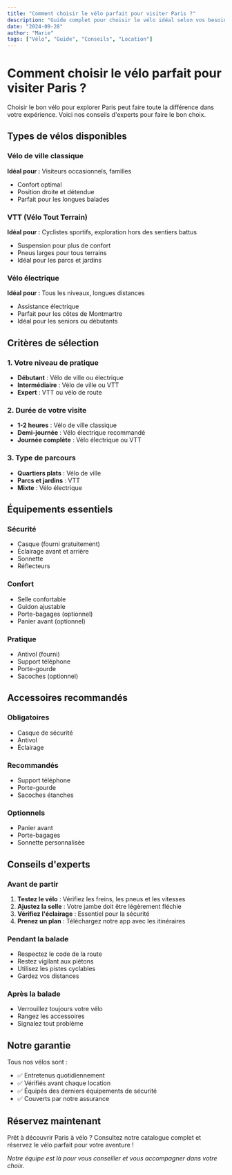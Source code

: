 ```yaml
---
title: "Comment choisir le vélo parfait pour visiter Paris ?"
description: "Guide complet pour choisir le vélo idéal selon vos besoins et votre style de visite de Paris."
date: "2024-09-28"
author: "Marie"
tags: ["Vélo", "Guide", "Conseils", "Location"]
---
```


# Comment choisir le vélo parfait pour visiter Paris ?

Choisir le bon vélo pour explorer Paris peut faire toute la différence dans votre expérience. Voici nos conseils d'experts pour faire le bon choix.

## Types de vélos disponibles

### Vélo de ville classique

**Idéal pour :** Visiteurs occasionnels, familles

- Confort optimal
- Position droite et détendue
- Parfait pour les longues balades

### VTT (Vélo Tout Terrain)

**Idéal pour :** Cyclistes sportifs, exploration hors des sentiers battus

- Suspension pour plus de confort
- Pneus larges pour tous terrains
- Idéal pour les parcs et jardins

### Vélo électrique

**Idéal pour :** Tous les niveaux, longues distances

- Assistance électrique
- Parfait pour les côtes de Montmartre
- Idéal pour les seniors ou débutants

## Critères de sélection

### 1. Votre niveau de pratique

- **Débutant** : Vélo de ville ou électrique
- **Intermédiaire** : Vélo de ville ou VTT
- **Expert** : VTT ou vélo de route

### 2. Durée de votre visite

- **1-2 heures** : Vélo de ville classique
- **Demi-journée** : Vélo électrique recommandé
- **Journée complète** : Vélo électrique ou VTT

### 3. Type de parcours

- **Quartiers plats** : Vélo de ville
- **Parcs et jardins** : VTT
- **Mixte** : Vélo électrique

## Équipements essentiels

### Sécurité

- Casque (fourni gratuitement)
- Éclairage avant et arrière
- Sonnette
- Réflecteurs

### Confort

- Selle confortable
- Guidon ajustable
- Porte-bagages (optionnel)
- Panier avant (optionnel)

### Pratique

- Antivol (fourni)
- Support téléphone
- Porte-gourde
- Sacoches (optionnel)

## Accessoires recommandés

### Obligatoires

- Casque de sécurité
- Antivol
- Éclairage

### Recommandés

- Support téléphone
- Porte-gourde
- Sacoches étanches

### Optionnels

- Panier avant
- Porte-bagages
- Sonnette personnalisée

## Conseils d'experts

### Avant de partir

1. **Testez le vélo** : Vérifiez les freins, les pneus et les vitesses
2. **Ajustez la selle** : Votre jambe doit être légèrement fléchie
3. **Vérifiez l'éclairage** : Essentiel pour la sécurité
4. **Prenez un plan** : Téléchargez notre app avec les itinéraires

### Pendant la balade

- Respectez le code de la route
- Restez vigilant aux piétons
- Utilisez les pistes cyclables
- Gardez vos distances

### Après la balade

- Verrouillez toujours votre vélo
- Rangez les accessoires
- Signalez tout problème

## Notre garantie

Tous nos vélos sont :

- ✅ Entretenus quotidiennement
- ✅ Vérifiés avant chaque location
- ✅ Équipés des derniers équipements de sécurité
- ✅ Couverts par notre assurance

## Réservez maintenant

Prêt à découvrir Paris à vélo ? Consultez notre catalogue complet et réservez le vélo parfait pour votre aventure !

_Notre équipe est là pour vous conseiller et vous accompagner dans votre choix._
